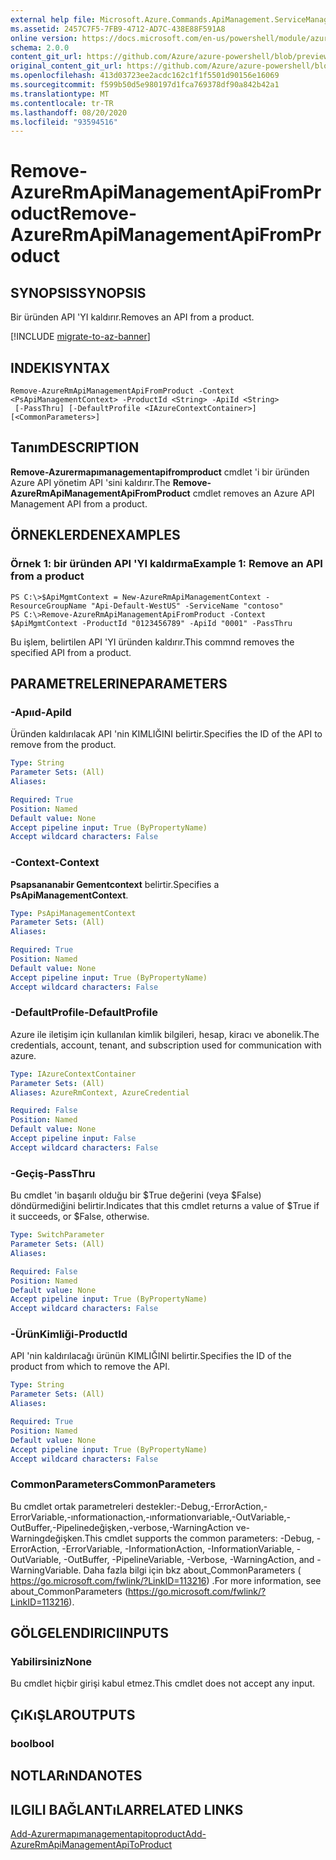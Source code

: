 ```yaml
---
external help file: Microsoft.Azure.Commands.ApiManagement.ServiceManagement.dll-Help.xml
ms.assetid: 2457C7F5-7FB9-4712-AD7C-438E88F591A8
online version: https://docs.microsoft.com/en-us/powershell/module/azurerm.apimanagement/remove-azurermapimanagementapifromproduct
schema: 2.0.0
content_git_url: https://github.com/Azure/azure-powershell/blob/preview/src/ResourceManager/ApiManagement/Commands.ApiManagement/help/Remove-AzureRmApiManagementApiFromProduct.md
original_content_git_url: https://github.com/Azure/azure-powershell/blob/preview/src/ResourceManager/ApiManagement/Commands.ApiManagement/help/Remove-AzureRmApiManagementApiFromProduct.md
ms.openlocfilehash: 413d03723ee2acdc162c1f1f5501d90156e16069
ms.sourcegitcommit: f599b50d5e980197d1fca769378df90a842b42a1
ms.translationtype: MT
ms.contentlocale: tr-TR
ms.lasthandoff: 08/20/2020
ms.locfileid: "93594516"
---
```

# <span data-ttu-id="07c0e-101">Remove-AzureRmApiManagementApiFromProduct</span><span class="sxs-lookup"><span data-stu-id="07c0e-101">Remove-AzureRmApiManagementApiFromProduct</span></span>

## <span data-ttu-id="07c0e-102">SYNOPSIS</span><span class="sxs-lookup"><span data-stu-id="07c0e-102">SYNOPSIS</span></span>
<span data-ttu-id="07c0e-103">Bir üründen API 'YI kaldırır.</span><span class="sxs-lookup"><span data-stu-id="07c0e-103">Removes an API from a product.</span></span>

[!INCLUDE [migrate-to-az-banner](../../includes/migrate-to-az-banner.md)]

## <span data-ttu-id="07c0e-104">INDEKI</span><span class="sxs-lookup"><span data-stu-id="07c0e-104">SYNTAX</span></span>

```
Remove-AzureRmApiManagementApiFromProduct -Context <PsApiManagementContext> -ProductId <String> -ApiId <String>
 [-PassThru] [-DefaultProfile <IAzureContextContainer>] [<CommonParameters>]
```

## <span data-ttu-id="07c0e-105">Tanım</span><span class="sxs-lookup"><span data-stu-id="07c0e-105">DESCRIPTION</span></span>
<span data-ttu-id="07c0e-106">**Remove-Azurermapımanagementapifromproduct** cmdlet 'i bir üründen Azure API yönetim API 'sini kaldırır.</span><span class="sxs-lookup"><span data-stu-id="07c0e-106">The **Remove-AzureRmApiManagementApiFromProduct** cmdlet removes an Azure API Management API from a product.</span></span>

## <span data-ttu-id="07c0e-107">ÖRNEKLERDEN</span><span class="sxs-lookup"><span data-stu-id="07c0e-107">EXAMPLES</span></span>

### <span data-ttu-id="07c0e-108">Örnek 1: bir üründen API 'YI kaldırma</span><span class="sxs-lookup"><span data-stu-id="07c0e-108">Example 1: Remove an API from a product</span></span>
```
PS C:\>$ApiMgmtContext = New-AzureRmApiManagementContext -ResourceGroupName "Api-Default-WestUS" -ServiceName "contoso"
PS C:\>Remove-AzureRmApiManagementApiFromProduct -Context $ApiMgmtContext -ProductId "0123456789" -ApiId "0001" -PassThru
```

<span data-ttu-id="07c0e-109">Bu işlem, belirtilen API 'YI üründen kaldırır.</span><span class="sxs-lookup"><span data-stu-id="07c0e-109">This commnd removes the specified API from a product.</span></span>

## <span data-ttu-id="07c0e-110">PARAMETRELERINE</span><span class="sxs-lookup"><span data-stu-id="07c0e-110">PARAMETERS</span></span>

### <span data-ttu-id="07c0e-111">-Apııd</span><span class="sxs-lookup"><span data-stu-id="07c0e-111">-ApiId</span></span>
<span data-ttu-id="07c0e-112">Üründen kaldırılacak API 'nin KIMLIĞINI belirtir.</span><span class="sxs-lookup"><span data-stu-id="07c0e-112">Specifies the ID of the API to remove from the product.</span></span>

```yaml
Type: String
Parameter Sets: (All)
Aliases: 

Required: True
Position: Named
Default value: None
Accept pipeline input: True (ByPropertyName)
Accept wildcard characters: False
```

### <span data-ttu-id="07c0e-113">-Context</span><span class="sxs-lookup"><span data-stu-id="07c0e-113">-Context</span></span>
<span data-ttu-id="07c0e-114">**Psapsananabir Gementcontext** belirtir.</span><span class="sxs-lookup"><span data-stu-id="07c0e-114">Specifies a **PsApiManagementContext**.</span></span>

```yaml
Type: PsApiManagementContext
Parameter Sets: (All)
Aliases: 

Required: True
Position: Named
Default value: None
Accept pipeline input: True (ByPropertyName)
Accept wildcard characters: False
```

### <span data-ttu-id="07c0e-115">-DefaultProfile</span><span class="sxs-lookup"><span data-stu-id="07c0e-115">-DefaultProfile</span></span>
<span data-ttu-id="07c0e-116">Azure ile iletişim için kullanılan kimlik bilgileri, hesap, kiracı ve abonelik.</span><span class="sxs-lookup"><span data-stu-id="07c0e-116">The credentials, account, tenant, and subscription used for communication with azure.</span></span>
 
```yaml
Type: IAzureContextContainer
Parameter Sets: (All)
Aliases: AzureRmContext, AzureCredential

Required: False
Position: Named
Default value: None
Accept pipeline input: False
Accept wildcard characters: False
```

### <span data-ttu-id="07c0e-117">-Geçiş</span><span class="sxs-lookup"><span data-stu-id="07c0e-117">-PassThru</span></span>
<span data-ttu-id="07c0e-118">Bu cmdlet 'in başarılı olduğu bir $True değerini (veya $False) döndürmediğini belirtir.</span><span class="sxs-lookup"><span data-stu-id="07c0e-118">Indicates that this cmdlet returns a value of $True if it succeeds, or $False, otherwise.</span></span>

```yaml
Type: SwitchParameter
Parameter Sets: (All)
Aliases: 

Required: False
Position: Named
Default value: None
Accept pipeline input: True (ByPropertyName)
Accept wildcard characters: False
```

### <span data-ttu-id="07c0e-119">-ÜrünKimliği</span><span class="sxs-lookup"><span data-stu-id="07c0e-119">-ProductId</span></span>
<span data-ttu-id="07c0e-120">API 'nin kaldırılacağı ürünün KIMLIĞINI belirtir.</span><span class="sxs-lookup"><span data-stu-id="07c0e-120">Specifies the ID of the product from which to remove the API.</span></span>

```yaml
Type: String
Parameter Sets: (All)
Aliases: 

Required: True
Position: Named
Default value: None
Accept pipeline input: True (ByPropertyName)
Accept wildcard characters: False
```

### <span data-ttu-id="07c0e-121">CommonParameters</span><span class="sxs-lookup"><span data-stu-id="07c0e-121">CommonParameters</span></span>
<span data-ttu-id="07c0e-122">Bu cmdlet ortak parametreleri destekler:-Debug,-ErrorAction,-ErrorVariable,-ınformationaction,-ınformationvariable,-OutVariable,-OutBuffer,-Pipelinedeğişken,-verbose,-WarningAction ve-Warningdeğişken.</span><span class="sxs-lookup"><span data-stu-id="07c0e-122">This cmdlet supports the common parameters: -Debug, -ErrorAction, -ErrorVariable, -InformationAction, -InformationVariable, -OutVariable, -OutBuffer, -PipelineVariable, -Verbose, -WarningAction, and -WarningVariable.</span></span> <span data-ttu-id="07c0e-123">Daha fazla bilgi için bkz about_CommonParameters ( https://go.microsoft.com/fwlink/?LinkID=113216) .</span><span class="sxs-lookup"><span data-stu-id="07c0e-123">For more information, see about_CommonParameters (https://go.microsoft.com/fwlink/?LinkID=113216).</span></span>

## <span data-ttu-id="07c0e-124">GÖLGELENDIRICI</span><span class="sxs-lookup"><span data-stu-id="07c0e-124">INPUTS</span></span>

### <span data-ttu-id="07c0e-125">Yabilirsiniz</span><span class="sxs-lookup"><span data-stu-id="07c0e-125">None</span></span>
<span data-ttu-id="07c0e-126">Bu cmdlet hiçbir girişi kabul etmez.</span><span class="sxs-lookup"><span data-stu-id="07c0e-126">This cmdlet does not accept any input.</span></span>

## <span data-ttu-id="07c0e-127">ÇıKıŞLAR</span><span class="sxs-lookup"><span data-stu-id="07c0e-127">OUTPUTS</span></span>

### <span data-ttu-id="07c0e-128">bool</span><span class="sxs-lookup"><span data-stu-id="07c0e-128">bool</span></span>

## <span data-ttu-id="07c0e-129">NOTLARıNDA</span><span class="sxs-lookup"><span data-stu-id="07c0e-129">NOTES</span></span>

## <span data-ttu-id="07c0e-130">ILGILI BAĞLANTıLAR</span><span class="sxs-lookup"><span data-stu-id="07c0e-130">RELATED LINKS</span></span>

[<span data-ttu-id="07c0e-131">Add-Azurermapımanagementapitoproduct</span><span class="sxs-lookup"><span data-stu-id="07c0e-131">Add-AzureRmApiManagementApiToProduct</span></span>](./Add-AzureRmApiManagementApiToProduct.md)


